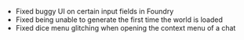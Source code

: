 - Fixed buggy UI on certain input fields in Foundry
- Fixed being unable to generate the first time the world is loaded
- Fixed dice menu glitching when opening the context menu of a chat
